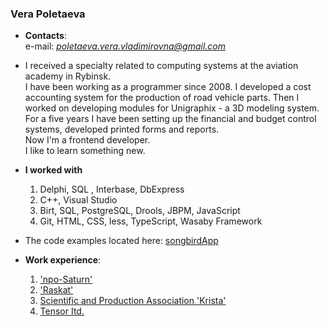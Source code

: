 ### Vera Poletaeva

* **Contacts**:  
  e-mail: *poletaeva.vera.vladimirovna@gmail.com*


* I received a specialty related to computing systems at the aviation academy in Rybinsk.  
  I have been working as a programmer since 2008.
  I developed a cost accounting system for the production of road vehicle parts.
  Then I worked on developing modules for Unigraphix - a 3D modeling system.
  For a five years I have been setting up the financial and budget control systems, developed
  printed forms and reports.  
  Now I'm a frontend developer.  
  I like to learn something new.


* **I worked with**
    1. Delphi, SQL , Interbase, DbExpress
    1. C++, Visual Studio
    1. Birt, SQL, PostgreSQL, Drools, JBPM, JavaScript
    1. Git, HTML, CSS, less, TypeScript, Wasaby Framework


* The code examples located here: [songbirdApp](https://github.com/VeraPoletaeva87/songbird)


* **Work experience**:
    1. ['npo-Saturn'](https://www.npo-saturn.ru/)
    1. ['Raskat'](https://oao-raskat.ru/about/)
    1. [Scientific and Production Association 'Krista'](https://www.krista.ru/)
    2. [Tensor Itd.](https://tensor.ru/)  